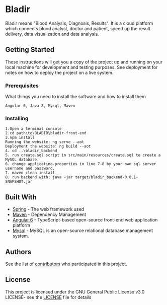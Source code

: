 # Bladir

Bladir means "Blood Analysis, Diagnosis, Results". It is a cloud platform which connects blood analyst, doctor and patient, speed up the result delivery, data visualization and data analysis.


## Getting Started

These instructions will get you a copy of the project up and running on your local machine for development and testing purposes. See deployment for notes on how to deploy the project on a live system.

### Prerequisites

What things you need to install the software and how to install them

```
Angular 6, Java 8, Mysql, Maven
```

### Installing

```
1.Open a terminal console
2.cd path\to\BLADIR\bladir-front-end
3.npm install
Running the website: ng serve --aot
Deployment the website: ng build --aot
4. cd ..\bladir_backend
5. run create.sql script in src/main/resources/create.sql to create a MySQL database.
6. change applicatino.properties in line 7-8 by your own sql server username and password.
7. maven clean install
8. run backend with: java -jar target/bladir_backend-0.0.1-SNAPSHOT.jar
```


## Built With

* [Spring](https://spring.io/) - The web framework used
* [Maven](https://maven.apache.org/) - Dependency Management
* [Angular 6](https://angular.io/) - TypeScript-based open-source front-end web application platform
* [Mysql](https://www.mysql.com/) - MySQL is an open-source relational database management system.

## Authors

See the list of [contributors](https://github.com/sasoripathos/Bladir/graphs/contributors) who participated in this project.

## License

This project is licensed under the GNU General Public License v3.0 LICENSE- see the [LICENSE](LICENSE) file for details
